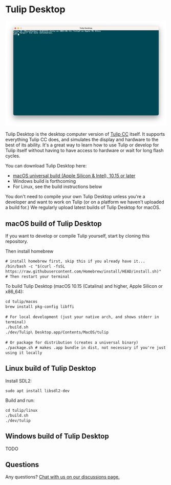 # Tulip Desktop

![Tulip Desktop](https://raw.githubusercontent.com/bwhitman/tulipcc/main/docs/pics/desktop.png)

Tulip Desktop is the desktop computer version of [Tulip CC](../README.md) itself. It supports everything Tulip CC does, and simulates the display and hardware to the best of its ability. It's a great way to learn how to use Tulip or develop for Tulip itself without having to have access to hardware or wait for long flash cycles. 

You can download Tulip Desktop here:

 * [macOS universal build (Apple Silicon & Intel), 10.15 or later](https://github.com/bwhitman/tulipcc/releases/download/v0.2/Tulip_Desktop.dmg)
 * Windows build is forthcoming
 * For Linux, see the build instructions below

You don't need to compile your own Tulip Desktop unless you're a developer and want to work on Tulip (or on a platform we haven't uploaded a build for.) We regularly upload latest builds of Tulip Desktop for macOS.

## macOS build of Tulip Desktop 

If you want to develop or compile Tulip yourself, start by cloning this repository. 

Then install homebrew

```
# install homebrew first, skip this if you already have it...
/bin/bash -c "$(curl -fsSL https://raw.githubusercontent.com/Homebrew/install/HEAD/install.sh)"
# Then restart your terminal
```

To build Tulip Desktop (macOS 10.15 (Catalina) and higher, Apple Silicon or x86_64):

```
cd tulip/macos
brew install pkg-config libffi

# For local development (just your native arch, and shows stderr in terminal)
./build.sh
./dev/Tulip\ Desktop.app/Contents/MacOS/tulip

# Or package for distribution (creates a universal binary)
./package.sh # makes .app bundle in dist, not necessary if you're just using it locally
```

## Linux build of Tulip Desktop

Install SDL2:

```
sudo apt install libsdl2-dev
```

Build and run:

```
cd tulip/linux
./build.sh
./dev/tulip
```

## Windows build of Tulip Desktop

TODO 

## Questions

Any questions? [Chat with us on our discussions page.](https://github.com/bwhitman/tulipcc/discussions)
